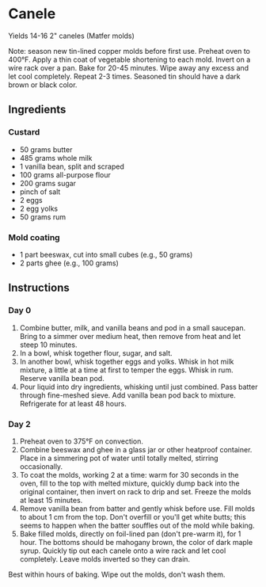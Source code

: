 # Canele

Yields 14-16 2" caneles (Matfer molds)

Note: season new tin-lined copper molds before first use. Preheat oven to 400°F. Apply a thin coat of vegetable shortening to each mold. Invert on a wire rack over a pan. Bake for 20-45 minutes. Wipe away any excess and let cool completely. Repeat 2-3 times. Seasoned tin should have a dark brown or black color.

## Ingredients

### Custard

- 50 grams butter
- 485 grams whole milk
- 1 vanilla bean, split and scraped
- 100 grams all-purpose flour
- 200 grams sugar
- pinch of salt
- 2 eggs
- 2 egg yolks
- 50 grams rum

### Mold coating

- 1 part beeswax, cut into small cubes (e.g., 50 grams)
- 2 parts ghee (e.g., 100 grams)

## Instructions

### Day 0

1. Combine butter, milk, and vanilla beans and pod in a small saucepan. Bring to a simmer over medium heat, then remove from heat and let steep 10 minutes.
2. In a bowl, whisk together flour, sugar, and salt.
3. In another bowl, whisk together eggs and yolks. Whisk in hot milk mixture, a little at a time at first to temper the eggs. Whisk in rum. Reserve vanilla bean pod.
4. Pour liquid into dry ingredients, whisking until just combined. Pass batter through fine-meshed sieve. Add vanilla bean pod back to mixture. Refrigerate for at least 48 hours.

### Day 2

1. Preheat oven to 375°F on convection.
2. Combine beeswax and ghee in a glass jar or other heatproof container. Place in a simmering pot of water until totally melted, stirring occasionally.
3. To coat the molds, working 2 at a time: warm for 30 seconds in the oven, fill to the top with melted mixture, quickly dump back into the original container, then invert on rack to drip and set. Freeze the molds at least 15 minutes.
4. Remove vanilla bean from batter and gently whisk before use. Fill molds to about 1 cm from the top. Don't overfill or you'll get white butts; this seems to happen when the batter souffles out of the mold while baking.
5. Bake filled molds, directly on foil-lined pan (don't pre-warm it), for 1 hour. The bottoms should be mahogany brown, the color of dark maple syrup. Quickly tip out each canele onto a wire rack and let cool completely. Leave molds inverted so they can drain.

Best within hours of baking. Wipe out the molds, don't wash them.
